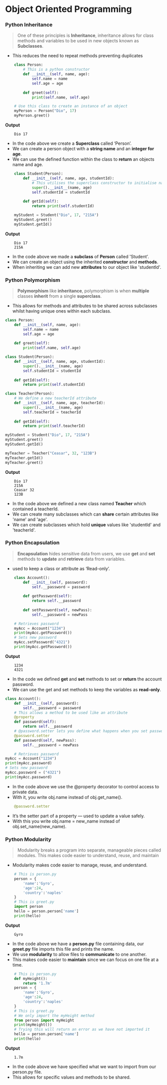 # Object Oriented Programming

### Python Inheritance

> One of these principles is **Inheritance**, inheritance allows for class methods and variables to be used in new objects known as **Subclasses**.

- This reduces the need to repeat methods preventing duplicates

```python
    class Person:
        # This is a python constructor
        def __init__(self, name, age):
            self.name = name
            self.age = age
        
        def greet(self):
            print(self.name, self.age)

    # Use this class to create an instance of an object
    myPerson = Person("Dio", 17)
    myPerson.greet()
```
**Output**
```
    Dio 17
```
- In the code above we create a **Superclass** called ‘Person’. 
- We can create a person object with a **string name** and an **integer for age**.
- We can use the defined function within the class to **return** an objects name and age.

```python
    class Student(Person):
        def __init__(self, name, age, studentId):
            # This utilises the superclass constructor to initialise name and age
            super().__init__(name, age)
            self.studentId = studentId
        
        def getId(self):
            return print(self.studentId)

    myStudent = Student("Dio", 17, "215A")
    myStudent.greet()
    myStudent.getId()
```
**Output**
```
    Dio 17
    215A
```
- In the code above we made a **subclass** of **Person** called 'Student'.
- We can create an object using the inherited **constructor** and **methods**.
- When inheriting we can add new **attributes** to our object like 'studentId'.

### Python Polymorphism

> **Polymorphism** like **inheritance**, polymorphism is when **multiple** classes **inherit** from a single **superclass**.

- This allows for methods and attributes to be shared across subclasses whilst having unique ones within each subclass.
```python
class Person:
    def __init__(self, name, age):
        self.name = name
        self.age = age
        
    def greet(self):
        print(self.name, self.age)

class Student(Person):
    def __init__(self, name, age, studentId):
        super().__init__(name, age)
        self.studentId = studentId
        
    def getId(self):
        return print(self.studentId)

class Teacher(Person):
    # We define a new teacherId attribute
    def __init__(self, name, age, teacherId):
        super().__init__(name, age)
        self.teacherId = teacherId
        
    def getId(self):
        return print(self.teacherId)

myStudent = Student("Dio", 17, "215A")
myStudent.greet()
myStudent.getId()

myTeacher = Teacher("Ceasar", 32, "123B")
myTeacher.getId()
myTeacher.greet()
```
**Output**
```
    Dio 17
    215A
    Ceasar 32
    123B
```
- In the code above we defined a new class named **Teacher** which contained a teacherId.
- We can create many subclasses which can **share** certain attributes like 'name' and 'age'.
- We can create subclasses which hold **unique** values like 'studentId' and 'teacherId'.

### Python Encapsulation

> **Encapsulation** hides sensitive data from users, we use **get** and **set** methods to **update** and **retrieve** data from variables.
- used to keep a class or attribute as ‘Read-only’.
```python
    class Account():
        def __init__(self, password):
            self.__password = password
        
        def getPassword(self):
            return self.__password
        
        def setPassword(self, newPass):
            self.__password = newPass

    # Retrieves password
    myAcc = Account("1234")
    print(myAcc.getPassword())
    # Sets new password
    myAcc.setPassword("4321")
    print(myAcc.getPassword())
```
**Output**
```
    1234
    4321
```
- In the code we defined **get** and **set** methods to set or **return** the account password.
- We can use the get and set methods to keep the variables as **read-only**.
```python
class Account():
    def __init__(self, password):
        self.__password = password
    # This allows a method to be used like an attribute
    @property
    def password(self):
        return self.__password
    # @password.setter lets you define what happens when you set password.
    @password.setter
    def password(self, newPass):
        self.__password = newPass

    # Retrieves password
myAcc = Account("1234")
print(myAcc.password)
# Sets new password
myAcc.password = ("4321")
print(myAcc.password)
```
- In the code above we use the @property decorator to control access to private data.
- With it, you write obj.name instead of obj.get_name().
```python
    @password.setter
```
- It’s the setter part of a property — used to update a value safely.
- With this you write obj.name = new_name instead of obj.set_name(new_name).

### Python Modularity

> Modularity breaks a program into separate, manageable pieces called modules. This makes code easier to understand, reuse, and maintain
- Modularity makes code easier to manage, reuse, and understand.
```python
    # This is person.py
    person = {
        'name':'Gyro',
        'age':24,
        'country':'naples'
    }
    # This is greet.py
    import person
    hello = person.person['name']
    print(hello)
```
**Output**
```
    Gyro
```
- In the code above we have a **person.py** file containing data, our **greet.py** file imports this file and prints the name.
- We use **modularity** to allow files to **communicate** to one another.
- This makes code easier to **maintain** since we can focus on one file at a time.
```python
    # This is person.py
    def myHeight():
        return '1.7m'
    person = {
        'name':'Gyro',
        'age':24,
        'country':'naples'
    }
    # This is greet.py
    # We only import the myHeight method
    from person import myHeight
    print(myHeight())
    # Trying this will return an error as we have not imported it
    hello = person.person['name']
    print(hello)
```
**Output**
```
    1.7m
```
- In the code above we have specified what we want to import from our person.py file.
- This allows for specific values and methods to be shared.
